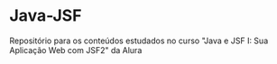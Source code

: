 # Java-JSF
Repositório para os conteúdos estudados no curso "Java e JSF I: Sua Aplicação Web com JSF2" da Alura
